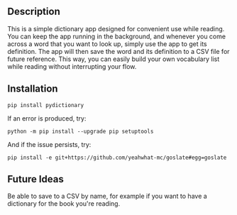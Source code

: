 ## Description
This is a simple dictionary app designed for convenient use while reading. You can keep the app running in the background, and whenever you come across a word that you want to look up, simply use the app to get its definition. The app will then save the word and its definition to a CSV file for future reference. This way, you can easily build your own vocabulary list while reading without interrupting your flow.

## Installation

```
pip install pydictionary 
```

If an error is produced, try:

```
python -m pip install --upgrade pip setuptools
```

And if the issue persists, try:
```
pip install -e git+https://github.com/yeahwhat-mc/goslate#egg=goslate
```

## Future Ideas
Be able to save to a CSV by name, for example if you want to have a dictionary for the book you're reading.